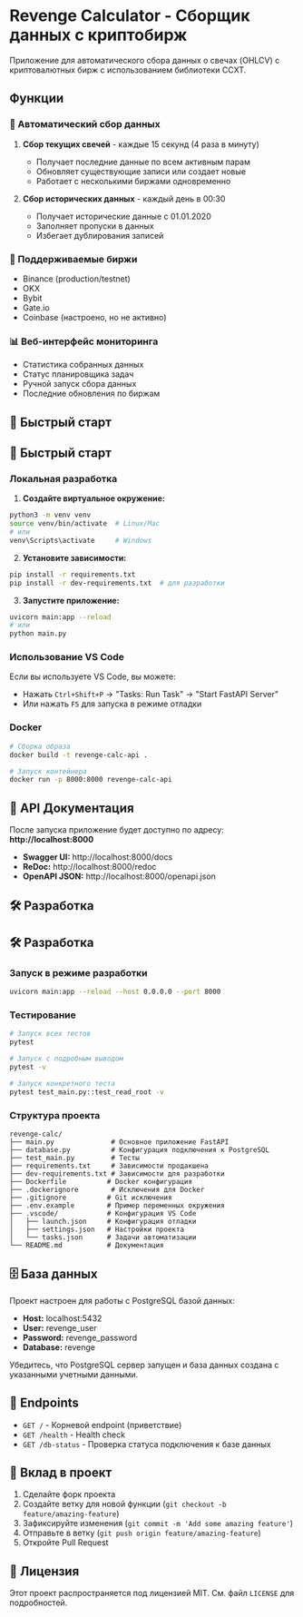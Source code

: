 # Revenge Calculator - Сборщик данных с криптобирж

Приложение для автоматического сбора данных о свечах (OHLCV) с криптовалютных бирж с использованием библиотеки CCXT.

## Функции

### 🔄 Автоматический сбор данных

1. **Сбор текущих свечей** - каждые 15 секунд (4 раза в минуту)
   - Получает последние данные по всем активным парам
   - Обновляет существующие записи или создает новые
   - Работает с несколькими биржами одновременно

2. **Сбор исторических данных** - каждый день в 00:30
   - Получает исторические данные с 01.01.2020
   - Заполняет пропуски в данных
   - Избегает дублирования записей

### 🏪 Поддерживаемые биржи

- Binance (production/testnet)
- OKX
- Bybit
- Gate.io
- Coinbase (настроено, но не активно)

### 📊 Веб-интерфейс мониторинга

- Статистика собранных данных
- Статус планировщика задач
- Ручной запуск сбора данных
- Последние обновления по биржам

## 🚀 Быстрый старт

## 🚀 Быстрый старт

### Локальная разработка

1. **Создайте виртуальное окружение:**
```bash
python3 -m venv venv
source venv/bin/activate  # Linux/Mac
# или
venv\Scripts\activate     # Windows
```

2. **Установите зависимости:**
```bash
pip install -r requirements.txt
pip install -r dev-requirements.txt  # для разработки
```

3. **Запустите приложение:**
```bash
uvicorn main:app --reload
# или
python main.py
```

### Использование VS Code

Если вы используете VS Code, вы можете:
- Нажать `Ctrl+Shift+P` → "Tasks: Run Task" → "Start FastAPI Server"
- Или нажать `F5` для запуска в режиме отладки

### Docker

```bash
# Сборка образа
docker build -t revenge-calc-api .

# Запуск контейнера
docker run -p 8000:8000 revenge-calc-api
```

## 📖 API Документация

После запуска приложение будет доступно по адресу: **http://localhost:8000**

- **Swagger UI:** http://localhost:8000/docs
- **ReDoc:** http://localhost:8000/redoc
- **OpenAPI JSON:** http://localhost:8000/openapi.json

## 🛠 Разработка

## 🛠 Разработка

### Запуск в режиме разработки
```bash
uvicorn main:app --reload --host 0.0.0.0 --port 8000
```

### Тестирование
```bash
# Запуск всех тестов
pytest

# Запуск с подробным выводом
pytest -v

# Запуск конкретного теста
pytest test_main.py::test_read_root -v
```

### Структура проекта
```
revenge-calc/
├── main.py              # Основное приложение FastAPI
├── database.py          # Конфигурация подключения к PostgreSQL
├── test_main.py         # Тесты
├── requirements.txt     # Зависимости продакшена
├── dev-requirements.txt # Зависимости для разработки
├── Dockerfile          # Docker конфигурация
├── .dockerignore        # Исключения для Docker
├── .gitignore          # Git исключения
├── .env.example        # Пример переменных окружения
├── .vscode/            # Конфигурация VS Code
│   ├── launch.json     # Конфигурация отладки
│   ├── settings.json   # Настройки проекта
│   └── tasks.json      # Задачи автоматизации
└── README.md           # Документация
```

## 🗄 База данных

Проект настроен для работы с PostgreSQL базой данных:
- **Host:** localhost:5432
- **User:** revenge_user
- **Password:** revenge_password
- **Database:** revenge

Убедитесь, что PostgreSQL сервер запущен и база данных создана с указанными учетными данными.

## 🔗 Endpoints

- `GET /` - Корневой endpoint (приветствие)
- `GET /health` - Health check
- `GET /db-status` - Проверка статуса подключения к базе данных

## 🤝 Вклад в проект

1. Сделайте форк проекта
2. Создайте ветку для новой функции (`git checkout -b feature/amazing-feature`)
3. Зафиксируйте изменения (`git commit -m 'Add some amazing feature'`)
4. Отправьте в ветку (`git push origin feature/amazing-feature`)
5. Откройте Pull Request

## 📝 Лицензия

Этот проект распространяется под лицензией MIT. См. файл `LICENSE` для подробностей.
